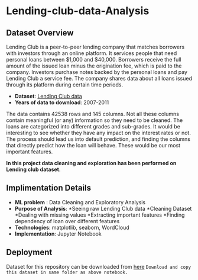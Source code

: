 # Lending-club-data-Analysis

## Dataset Overview

Lending Club is a peer-to-peer lending company that matches borrowers with investors through an online platform. It services people that need personal loans between $1,000 and $40,000. Borrowers receive the full amount of the issued loan minus the origination fee, which is paid to the company. Investors purchase notes backed by the personal loans and pay Lending Club a service fee. The company shares data about all loans issued through its platform during certain time periods.

* **Dataset**: [Lending Club data](https://www.lendingclub.com/info/download-data.action)
* **Years of data to download**: 2007-2011

The data contains 42538 rows and 145 columns. Not all these columns contain meaningful (or any) information so they need to be cleaned. The loans are categorized into different grades and sub-grades. It would be interesting to see whether they have any impact on the interest rates or not. The process should lead us into default prediction, and finding the columns that directly predict how the loan will behave. These would be our most important features.

**In this project data cleaning and exploration has been performed on Lending club dataset**.

## Implimentation Details

* **ML problem** : Data Cleaning and Exploratory Analysis
* **Purpose of Analysis**:
    *Seeing raw Lending Club data
    *Cleaning Dataset
    *Dealing with missing values
    *Extracting important features
    *Finding dependency of loan over different features
* **Technologies**: matplotlib, seaborn, WordCloud
* **Implementation**: Jupyter Notebook

## Deployment

Dataset for this repository can be downloaded from [here](https://drive.google.com/file/d/1ixIhXqTRZCinJHmbwABj43Lz0S0afEO0/view?usp=sharing)
``
Download and copy this dataset in same folder as above notebook.
``
